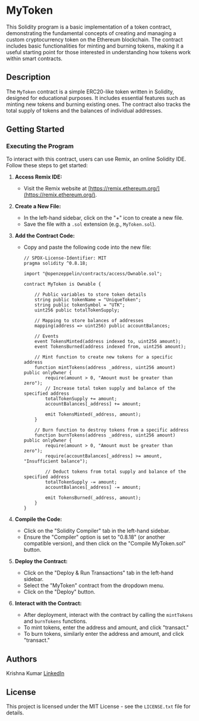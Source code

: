 # MyToken

This Solidity program is a basic implementation of a token contract, demonstrating the fundamental concepts of creating and managing a custom cryptocurrency token on the Ethereum blockchain. The contract includes basic functionalities for minting and burning tokens, making it a useful starting point for those interested in understanding how tokens work within smart contracts.

## Description

The `MyToken` contract is a simple ERC20-like token written in Solidity, designed for educational purposes. It includes essential features such as minting new tokens and burning existing ones. The contract also tracks the total supply of tokens and the balances of individual addresses.

## Getting Started

### Executing the Program

To interact with this contract, users can use Remix, an online Solidity IDE. Follow these steps to get started:

1. **Access Remix IDE:**
   - Visit the Remix website at [https://remix.ethereum.org/](https://remix.ethereum.org/).

2. **Create a New File:**
   - In the left-hand sidebar, click on the "+" icon to create a new file.
   - Save the file with a `.sol` extension (e.g., `MyToken.sol`).

3. **Add the Contract Code:**
   - Copy and paste the following code into the new file:

     ```solidity
     // SPDX-License-Identifier: MIT
     pragma solidity ^0.8.18;

     import "@openzeppelin/contracts/access/Ownable.sol";

     contract MyToken is Ownable {

         // Public variables to store token details
         string public tokenName = "UniqueToken";
         string public tokenSymbol = "UTK";
         uint256 public totalTokenSupply;

         // Mapping to store balances of addresses
         mapping(address => uint256) public accountBalances;

         // Events
         event TokensMinted(address indexed to, uint256 amount);
         event TokensBurned(address indexed from, uint256 amount);

         // Mint function to create new tokens for a specific address
         function mintTokens(address _address, uint256 amount) public onlyOwner {
             require(amount > 0, "Amount must be greater than zero");
             // Increase total token supply and balance of the specified address
             totalTokenSupply += amount;
             accountBalances[_address] += amount;

             emit TokensMinted(_address, amount);
         }

         // Burn function to destroy tokens from a specific address
         function burnTokens(address _address, uint256 amount) public onlyOwner {
             require(amount > 0, "Amount must be greater than zero");
             require(accountBalances[_address] >= amount, "Insufficient balance");

             // Deduct tokens from total supply and balance of the specified address
             totalTokenSupply -= amount;
             accountBalances[_address] -= amount;

             emit TokensBurned(_address, amount);
         }
     }
     ```

4. **Compile the Code:**
   - Click on the "Solidity Compiler" tab in the left-hand sidebar.
   - Ensure the "Compiler" option is set to "0.8.18" (or another compatible version), and then click on the "Compile MyToken.sol" button.

5. **Deploy the Contract:**
   - Click on the "Deploy & Run Transactions" tab in the left-hand sidebar.
   - Select the "MyToken" contract from the dropdown menu.
   - Click on the "Deploy" button.

6. **Interact with the Contract:**
   - After deployment, interact with the contract by calling the `mintTokens` and `burnTokens` functions.
   - To mint tokens, enter the address and amount, and click "transact."
   - To burn tokens, similarly enter the address and amount, and click "transact."

## Authors

Krishna Kumar
[LinkedIn](www.linkedin.com/in/krishna-kumar-4489562b5)

## License

This project is licensed under the MIT License - see the `LICENSE.txt` file for details.
